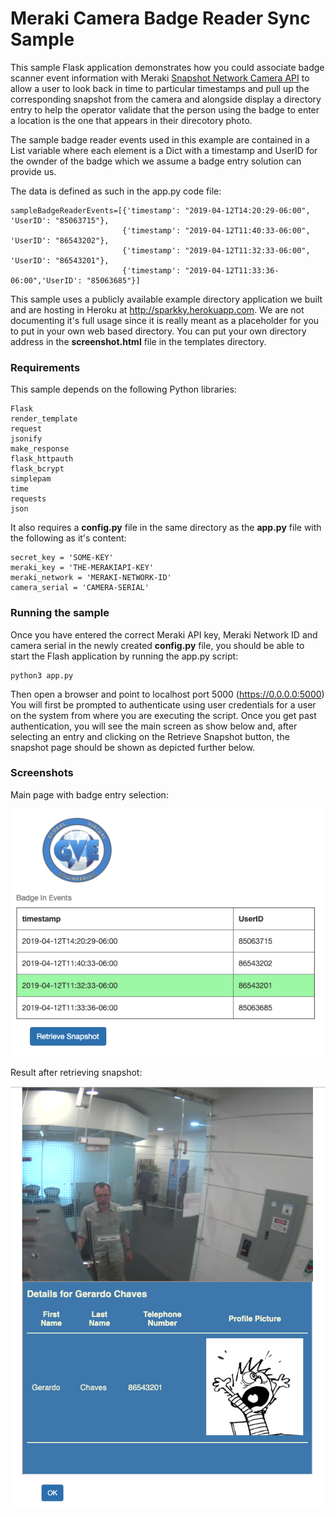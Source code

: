 # Meraki Camera Badge Reader Sync Sample

This sample Flask application demonstrates how you could associate badge scanner event information
with Meraki [Snapshot Network Camera API](https://developer.cisco.com/meraki/api/#/rest/api-endpoints/cameras/snapshot-network-camera) to allow a user to look back in time to particular timestamps and pull up
the corresponding snapshot from the camera and alongside display a directory entry to help
the operator validate that the person using the badge to enter a location is the one
that appears in their direcotory photo. 

The sample badge reader events used in this example are contained in a List variable where 
each element is a Dict with a timestamp and UserID for the ownder of the badge which we assume
a badge entry solution can provide us.

The data is defined as such in the app.py code file:

```
sampleBadgeReaderEvents=[{'timestamp': "2019-04-12T14:20:29-06:00", 'UserID': "85063715"},
                         {'timestamp': "2019-04-12T11:40:33-06:00", 'UserID': "86543202"},
                         {'timestamp': "2019-04-12T11:32:33-06:00", 'UserID': "86543201"},
                         {'timestamp': "2019-04-12T11:33:36-06:00",'UserID': "85063685"}]
```

This sample uses a publicly available example directory application we built and are hosting in Heroku
at http://sparkky.herokuapp.com. We are not documenting it's full usage since it is really
meant as a placeholder for you to put in your own web based directory. You can put your own directory address in the 
**screenshot.html** file in the templates directory. 

### Requirements

This sample depends on the following Python libraries:

```
Flask 
render_template
request
jsonify
make_response
flask_httpauth
flask_bcrypt
simplepam
time
requests
json
```

It also requires a **config.py** file in the same directory as the **app.py** file  with
the following as it's content:

```
secret_key = 'SOME-KEY'
meraki_key = 'THE-MERAKIAPI-KEY'
meraki_network = 'MERAKI-NETWORK-ID'
camera_serial = 'CAMERA-SERIAL'
```

### Running the sample

Once you have entered the correct Meraki API key, Meraki Network ID and camera serial in the newly created **config.py** file, you should
be able to start the Flash application by running the app.py script:

```
python3 app.py
```

Then open a browser and point to localhost port 5000 (https://0.0.0.0:5000)
You will first be prompted to authenticate using user credentials for a user on the system from where you are
executing the script. Once you get past authentication, you will see the main screen as show below and, after selecting an
entry and clicking on the Retrieve Snapshot button, the snapshot page should be shown as depicted further below.

### Screenshots

Main page with badge entry selection:

![Main Page](MainPageScreenshot.png)

Result after retrieving snapshot:

![Snaptshot](SnapshotDirectoryScreenshot.png)